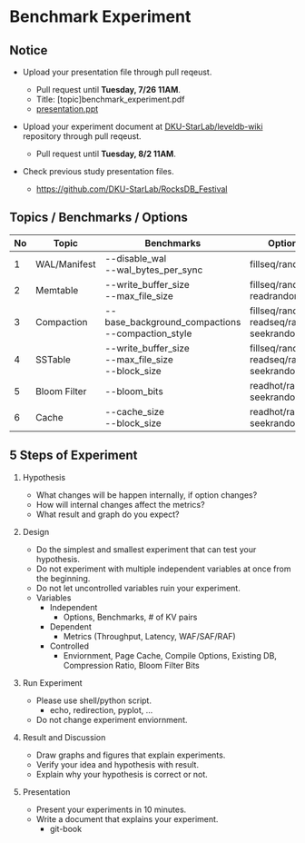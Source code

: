 # Benchmark Experiment
## Notice
* Upload your presentation file through pull reqeust.
    - Pull request until **Tuesday, 7/26 11AM**.
    - Title: [topic]benchmark_experiment.pdf
    - [presentation.ppt](../introduction/[format]leveldb_study_ppt.pptx)   
    
* Upload your experiment document at [DKU-StarLab/leveldb-wiki](https://github.com/DKU-StarLab/leveldb-wiki) repository through pull reqeust.
    - Pull request until **Tuesday, 8/2 11AM**.
* Check previous study presentation files.
    - https://github.com/DKU-StarLab/RocksDB_Festival

## Topics / Benchmarks / Options
|No|Topic|Benchmarks|Options|Result|
|--|--|--|--|--|
|1|WAL/Manifest|--disable_wal</br>--wal_bytes_per_sync|fillseq/random|PPT|
|2|Memtable|--write_buffer_size</br>--max_file_size|fillseq/random</br>readrandom|PPT|
|3|Compaction|--base_background_compactions</br>--compaction_style|fillseq/random</br>readseq/random</br>seekrandom|PPT|
|4|SSTable|--write_buffer_size</br>--max_file_size</br>--block_size|fillseq/random</br>readseq/random</br>seekrandom|PPT|
|5|Bloom Filter|--bloom_bits|readhot/random<br>seekrandom|PPT|
|6|Cache|--cache_size</br>--block_size|readhot/random</br>seekrandom|PPT|

## 5 Steps of Experiment
1. Hypothesis
    * What changes will be happen internally, if option changes?
    * How will internal changes affect the metrics?
    * What result and graph do you expect?

2. Design
    * Do the simplest and smallest experiment that can test your hypothesis.
    * Do not experiment with multiple independent variables at once from the beginning.
    * Do not let uncontrolled variables ruin your experiment.  
    * Variables
        - Independent
            - Options, Benchmarks, # of KV pairs
        - Dependent
            * Metrics (Throughput, Latency, WAF/SAF/RAF)
        - Controlled
            * Enviornment, Page Cache, Compile Options, Existing DB, Compression Ratio, Bloom Filter Bits

3. Run Experiment
    * Please use shell/python script.
        - echo, redirection, pyplot, ...
    * Do not change experiment enviornment.

4. Result and Discussion
    * Draw graphs and figures that explain experiments.
    * Verify your idea and hypothesis with result.
    * Explain why your hypothesis is correct or not.

5. Presentation
    * Present your experiments in 10 minutes.
    * Write a document that explains your experiment.
        - git-book








 
